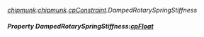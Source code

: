_[chipmunk](../../modules/chipmunk/chipmunk-module.md):[chipmunk](../../modules/chipmunk/chipmunk-module.md).[cpConstraint](../../modules/chipmunk/chipmunk-cpconstraint.md).DampedRotarySpringStiffness_
##### Property DampedRotarySpringStiffness:[cpFloat](../../modules/chipmunk/chipmunk-cpfloat.md)

